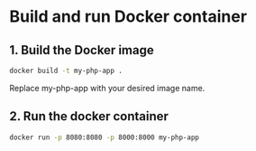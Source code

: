 # Build and run Docker container

## 1. Build the Docker image 

```bash
docker build -t my-php-app .
```

Replace my-php-app with your desired image name.

## 2. Run the docker container

```bash
docker run -p 8080:8080 -p 8000:8000 my-php-app
```

